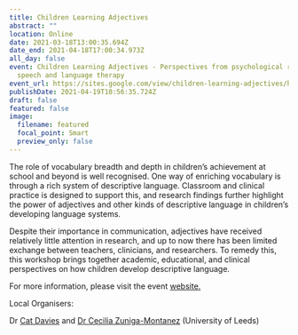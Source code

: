 ```yaml
---
title: Children Learning Adjectives
abstract: ""
location: Online
date: 2021-03-18T13:00:35.694Z
date_end: 2021-04-18T17:00:34.973Z
all_day: false
event: Children Learning Adjectives - Perspectives from psychological research, the primary classroom, and
  speech and language therapy
event_url: https://sites.google.com/view/children-learning-adjectives/home
publishDate: 2021-04-19T10:56:35.724Z
draft: false
featured: false
image:
  filename: featured
  focal_point: Smart
  preview_only: false
---
```

<!--StartFragment-->

The role of vocabulary breadth and depth in children’s achievement at school and beyond is well recognised. One way of enriching vocabulary is through a rich system of descriptive language. Classroom and clinical practice is designed to support this, and research findings further highlight the power of adjectives and other kinds of descriptive language in children’s developing language systems.

Despite their importance in communication, adjectives have received relatively little attention in research, and up to now there has been limited exchange between teachers, clinicians, and researchers. To remedy this, this workshop brings together academic, educational, and clinical perspectives on how children develop descriptive language.

For more information, please visit the event [website.](https://sites.google.com/view/children-learning-adjectives/home)



Local Organisers:

Dr [Cat Davies](https://www.google.com/url?q=https%3A%2F%2Fahc.leeds.ac.uk%2Flanguages%2Fstaff%2F699%2Fdr-catherine-davies&sa=D&sntz=1&usg=AFQjCNFWOJHfHP8EFp_gnaQM1mhMbyIrvQ) and [Dr Cecilia Zuniga-Montanez](https://ahc.leeds.ac.uk/languages/staff/3301/dr-cecilia-zuniga-montanez) (University of Leeds)

<!--EndFragment-->
